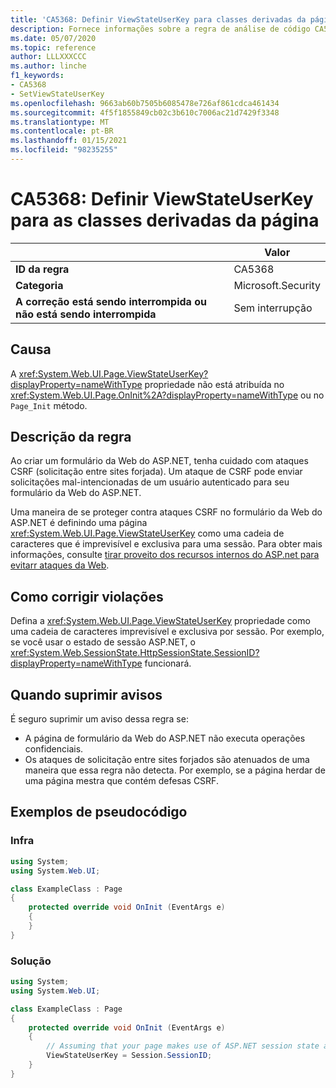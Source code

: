 ```yaml
---
title: 'CA5368: Definir ViewStateUserKey para classes derivadas da página (análise de código)'
description: Fornece informações sobre a regra de análise de código CA5368, incluindo causas, como corrigir violações e quando suprimir.
ms.date: 05/07/2020
ms.topic: reference
author: LLLXXXCCC
ms.author: linche
f1_keywords:
- CA5368
- SetViewStateUserKey
ms.openlocfilehash: 9663ab60b7505b6085478e726af861cdca461434
ms.sourcegitcommit: 4f5f1855849cb02c3b610c7006ac21d7429f3348
ms.translationtype: MT
ms.contentlocale: pt-BR
ms.lasthandoff: 01/15/2021
ms.locfileid: "98235255"
---
```

# <a name="ca5368-set-viewstateuserkey-for-classes-derived-from-page"></a>CA5368: Definir ViewStateUserKey para as classes derivadas da página

| | Valor |
|-|-|
| **ID da regra** |CA5368|
| **Categoria** |Microsoft.Security|
| **A correção está sendo interrompida ou não está sendo interrompida** |Sem interrupção|

## <a name="cause"></a>Causa

A <xref:System.Web.UI.Page.ViewStateUserKey?displayProperty=nameWithType> propriedade não está atribuída no <xref:System.Web.UI.Page.OnInit%2A?displayProperty=nameWithType> ou no `Page_Init` método.

## <a name="rule-description"></a>Descrição da regra

Ao criar um formulário da Web do ASP.NET, tenha cuidado com ataques CSRF (solicitação entre sites forjada). Um ataque de CSRF pode enviar solicitações mal-intencionadas de um usuário autenticado para seu formulário da Web do ASP.NET.

Uma maneira de se proteger contra ataques CSRF no formulário da Web do ASP.NET é definindo uma página <xref:System.Web.UI.Page.ViewStateUserKey> como uma cadeia de caracteres que é imprevisível e exclusiva para uma sessão. Para obter mais informações, consulte [tirar proveito dos recursos internos do ASP.net para evitarr ataques da Web](/previous-versions/dotnet/articles/ms972969(v=msdn.10)#viewstateuserkey).

## <a name="how-to-fix-violations"></a>Como corrigir violações

Defina a <xref:System.Web.UI.Page.ViewStateUserKey> propriedade como uma cadeia de caracteres imprevisível e exclusiva por sessão. Por exemplo, se você usar o estado de sessão ASP.NET, o <xref:System.Web.SessionState.HttpSessionState.SessionID?displayProperty=nameWithType> funcionará.

## <a name="when-to-suppress-warnings"></a>Quando suprimir avisos

É seguro suprimir um aviso dessa regra se:

- A página de formulário da Web do ASP.NET não executa operações confidenciais.
- Os ataques de solicitação entre sites forjados são atenuados de uma maneira que essa regra não detecta. Por exemplo, se a página herdar de uma página mestra que contém defesas CSRF.

## <a name="pseudo-code-examples"></a>Exemplos de pseudocódigo

### <a name="violation"></a>Infra

```csharp
using System;
using System.Web.UI;

class ExampleClass : Page
{
    protected override void OnInit (EventArgs e)
    {
    }
}
```

### <a name="solution"></a>Solução

```csharp
using System;
using System.Web.UI;

class ExampleClass : Page
{
    protected override void OnInit (EventArgs e)
    {
        // Assuming that your page makes use of ASP.NET session state and the SessionID is stable.
        ViewStateUserKey = Session.SessionID;
    }
}
```
